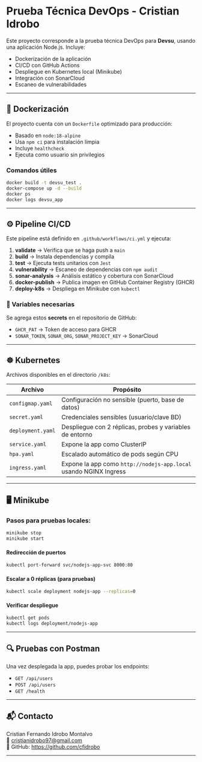 # Prueba Técnica DevOps - Cristian Idrobo 

Este proyecto corresponde a la prueba técnica DevOps para **Devsu**, usando una aplicación Node.js. Incluye:

- Dockerización de la aplicación
- CI/CD con GitHub Actions
- Despliegue en Kubernetes local (Minikube)
- Integración con SonarCloud
- Escaneo de vulnerabilidades

---

## 🐳 Dockerización

El proyecto cuenta con un `Dockerfile` optimizado para producción:

- Basado en `node:18-alpine`
- Usa `npm ci` para instalación limpia
- Incluye `healthcheck`
- Ejecuta como usuario sin privilegios

### Comandos útiles

```bash
docker build -t devsu_test .
docker-compose up -d --build
docker ps
docker logs devsu_app
```

---

## ⚙️ Pipeline CI/CD

Este pipeline está definido en `.github/workflows/ci.yml` y ejecuta:

1. **validate** → Verifica que se haga push a `main`
2. **build** → Instala dependencias y compila
3. **test** → Ejecuta tests unitarios con `Jest`
4. **vulnerability** → Escaneo de dependencias con `npm audit`
5. **sonar-analysis** → Análisis estático y cobertura con SonarCloud
6. **docker-publish** → Publica imagen en GitHub Container Registry (GHCR)
7. **deploy-k8s** → Despliega en Minikube con `kubectl`

### 📌 Variables necesarias

Se agrega estos **secrets** en el repositorio de GitHub:

- `GHCR_PAT` → Token de acceso para GHCR
- `SONAR_TOKEN`, `SONAR_ORG`, `SONAR_PROJECT_KEY` → SonarCloud

---

## ☸️ Kubernetes

Archivos disponibles en el directorio `/k8s`:

| Archivo            | Propósito                                                                 |
|--------------------|---------------------------------------------------------------------------|
| `configmap.yaml`   | Configuración no sensible (puerto, base de datos)                         |
| `secret.yaml`      | Credenciales sensibles (usuario/clave BD)                                 |
| `deployment.yaml`  | Despliegue con 2 réplicas, probes y variables de entorno                   |
| `service.yaml`     | Expone la app como ClusterIP                                               |
| `hpa.yaml`         | Escalado automático de pods según CPU                                     |
| `ingress.yaml`     | Expone la app como `http://nodejs-app.local` usando NGINX Ingress         |

---

## 🖥️ Minikube

### Pasos para pruebas locales:

```bash
minikube stop
minikube start
```

#### Redirección de puertos

```bash
kubectl port-forward svc/nodejs-app-svc 8000:80
```

#### Escalar a 0 réplicas (para pruebas)

```bash
kubectl scale deployment nodejs-app --replicas=0
```

#### Verificar despliegue

```bash
kubectl get pods
kubectl logs deployment/nodejs-app
```

---

## 🔍 Pruebas con Postman

Una vez desplegada la app, puedes probar los endpoints:

- `GET /api/users`
- `POST /api/users`
- `GET /health`

---

## 📬 Contacto

Cristian Fernando Idrobo Montalvo  
📧 cristianidrobo97@gmail.com  
🔗 GitHub: https://github.com/cfidrobo 

---